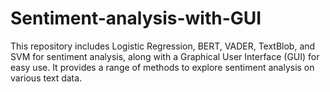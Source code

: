 # Sentiment-analysis-with-GUI
This repository includes Logistic Regression, BERT, VADER, TextBlob, and SVM for sentiment analysis, along with a Graphical User Interface (GUI) for easy use. It provides a range of methods to explore sentiment analysis on various text data.
